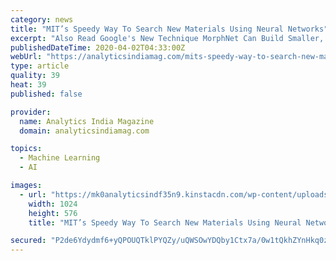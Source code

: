 ```yaml
---
category: news
title: "MIT’s Speedy Way To Search New Materials Using Neural Networks"
excerpt: "Also Read Google's New Technique MorphNet Can Build Smaller, Faster Neural Networks The team also demonstrated that an artificial neural network with latent-distance-based UQ surpassed the generalization performance of a Gaussian Process in the region of a chemical space between the materials. Further analysis of specific errors helped the team ..."
publishedDateTime: 2020-04-02T04:33:00Z
webUrl: "https://analyticsindiamag.com/mits-speedy-way-to-search-new-materials-using-neural-networks/"
type: article
quality: 39
heat: 39
published: false

provider:
  name: Analytics India Magazine
  domain: analyticsindiamag.com

topics:
  - Machine Learning
  - AI

images:
  - url: "https://mk0analyticsindf35n9.kinstacdn.com/wp-content/uploads/2020/04/MIT-1024x576.jpg"
    width: 1024
    height: 576
    title: "MIT’s Speedy Way To Search New Materials Using Neural Networks"

secured: "P2de6Ydydmf6+yQPOUQTklPYQZy/uQWSOwYDQby1Ctx7a/0w1tQkhZYnHkq0zWPzRHBFLIMap0W3tf2HAKp6NWaKmwiiS2Cvn58kkxvoeNJE99/+OIEc9vWUef74r800ii9M8eF8T2pCfH6Y8mmV95xA3sQoINyGxOuCHzv6ZhsmvN6BTlrIzMmrYa40WLZMw2iMkE7t9m9waCw99aP9+0js6ueiLgHZ8wH3Xtqt1r2KwOhI/jB808xBAAXQQXnYhN0CpSrP6Y+fGfu1Ww7I2Nr05WcnEPrrd643DOpTFa0aHyTVtTHZJVK9Wdn10wX194kAVTW4DaKNdlaqW8pAzs9TdBGAMId6jszwSQtNnApIur71FdxJsCQhiR4z5Xm4M6F2k4Cip87uNNdHraFhtRLM/9g4pDnMRuovppaQ+aloXVh4tTBKpDa2gQOmVl1FyKpt8hX7thgbBUzHfH7B36qP/dC2Wx9jUhds2KETtYw=;2LzPIniKxQgOjmNr4aMLDw=="
---
```


